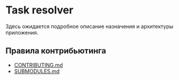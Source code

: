 # Task resolver

Здесь ожидается подробное описание назначения и архитектуры приложения.

## Правила контрибьютинга

- [CONTRIBUTING.md](CONTRIBUTING.md)
- [SUBMODULES.md](SUBMODULES.md)
